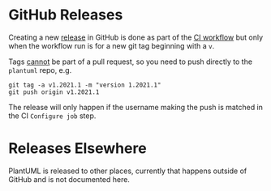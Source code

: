 # GitHub Releases

Creating a new [release][1] in GitHub is done as part of the [CI workflow][2]
but only when the workflow run is for a new git tag beginning with a `v`.

Tags [cannot][3] be part of a pull request, so you need to push directly to the `plantuml` repo, e.g.

	git tag -a v1.2021.1 -m "version 1.2021.1"
	git push origin v1.2021.1

The release will only happen if the username making the push is matched in the CI `Configure job` step.

# Releases Elsewhere 

PlantUML is released to other places, currently that happens outside of GitHub and is not documented here.

[1]: https://github.com/plantuml/plantuml/releases
[2]: https://github.com/plantuml/plantuml/actions/workflows/ci.yml
[3]: https://stackoverflow.com/questions/12278660/adding-tags-to-a-pull-request
